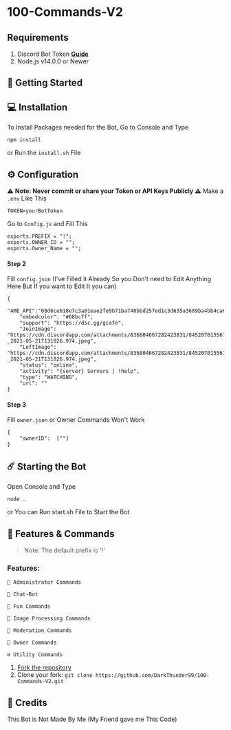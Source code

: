 # 100-Commands-V2


## Requirements
1. Discord Bot Token **[Guide](https://discordjs.guide/preparations/setting-up-a-bot-application.html#creating-your-bot)**
2. Node.js v14.0.0 or Newer

## 🚀 Getting Started

## 💻 Installation

To Install Packages needed for the Bot, Go to Console and Type 
```
npm install
```
or Run the `install.sh` File

## ⚙️ Configuration

⚠️ **Note: Never commit or share your Token or API Keys Publicly** ⚠️
Make a `.env` Like This
```
TOKEN=yourBotToken
```

Go to `Config.js` and Fill This
```
exports.PREFIX = "!";
exports.OWNER_ID = "";
exports.Owner_Name = "";
```

#### Step 2
Fill `config.json` (I've Filled it Already So you Don't need to Edit Anything Here But If you want to Edit It you can)
```
{
    "AME_API":"08d6ce618e7c3a01eae2fe9b71ba740bbd257ed1c3d635a3689ba4bb4ca64f44fa8e16b88367a8efddf86866feaded0e32710e9f7acd8461c79710c4d9e32f71",
    "embedcolor": "#68bcff",
    "support": "https://dsc.gg/gcafe",
    "JoinImage": "https://cdn.discordapp.com/attachments/836804667282423831/845207015567392778/images_-_2021-05-21T131826.974.jpeg",
    "LeftImage": "https://cdn.discordapp.com/attachments/836804667282423831/845207015567392778/images_-_2021-05-21T131826.974.jpeg",
    "status": "online",
    "activity": "{server} Servers | !help",
    "type": "WATCHING",
    "url": ""
}
```

#### Step 3
Fill `owner.json` or Owner Commands Won't Work
```
{
    "ownerID":  [""]
}
```

## ☄️ Starting the Bot

Open Console and Type
```
node .
```
or You can Run start.sh File to Start the Bot

## 📝 Features & Commands

> Note: The default prefix is '!'

### Features: 
```
🔮 Administrator Commands
```
```
🤖 Chat-Bot
```
```
🤣 Fun Commands
```
```
🌟 Image Processing Commands
```
```
📜 Moderation Commands
```
```
🎉 Owner Commands
```
```
⚙️ Utility Commands
```

1. [Fork the repository](https://github.com/DarkThunder99/100-Commands-V2/fork)
2. Clone your fork: `git clone https://github.com/DarkThunder99/100-Commands-V2.git`

## 📝 Credits
This Bot is Not Made By Me (My Friend gave me This Code)

